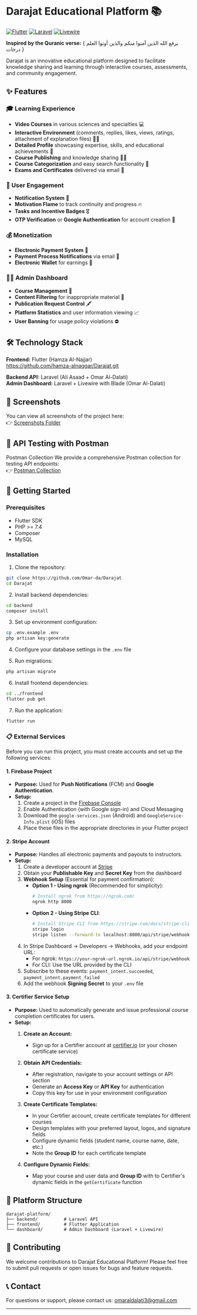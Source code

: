 # Darajat Educational Platform 📚

[![Flutter](https://img.shields.io/badge/Flutter-Framework-blue?logo=flutter)](https://flutter.dev/)
[![Laravel](https://img.shields.io/badge/Laravel-API-red?logo=laravel)](https://laravel.com/)
[![Livewire](https://img.shields.io/badge/Livewire-Dashboard-orange)](https://laravel-livewire.com/)

**Inspired by the Quranic verse:** { يرفع الله الذين آمنوا منكم والذين أوتوا العلم درجات }

Darajat is an innovative educational platform designed to facilitate knowledge sharing and learning through interactive courses, assessments, and community engagement.

## ✨ Features

### 🎓 Learning Experience
- **Video Courses** in various sciences and specialties 💻
- **Interactive Environment** (comments, replies, likes, views, ratings, attachment of explanation files) 👨‍💻
- **Detailed Profile** showcasing expertise, skills, and educational achievements 👤
- **Course Publishing** and knowledge sharing 👨‍🏫
- **Course Categorization** and easy search functionality 🔎
- **Exams and Certificates** delivered via email 📝

### 🎯 User Engagement
- **Notification System** 🔔
- **Motivation Flame** to track continuity and progress 🔥
- **Tasks and Incentive Badges** 🎖
- **OTP Verification** or **Google Authentication** for account creation 🚪

### 💰 Monetization
- **Electronic Payment System** 💸
- **Payment Process Notifications** via email 📨
- **Electronic Wallet** for earnings 👝

### 👨‍💼 Admin Dashboard
- **Course Management** 🔧
- **Content Filtering** for inappropriate material 🫣
- **Publication Request Control** 🖋
- **Platform Statistics** and user information viewing 📈
- **User Banning** for usage policy violations ⛔️

## 🛠 Technology Stack

**Frontend:** Flutter (Hamza Al-Najjar)  
https://github.com/hamza-alnaggar/Darajat.git

**Backend API:** Laravel (Ali Asaad + Omar Al-Dalati)  
**Admin Dashboard:** Laravel + Livewire with Blade (Omar Al-Dalati)

## 📸 Screenshots

You can view all screenshots of the project here:  
👉 [Screenshots Folder](./Screenshots)

## 🧪 API Testing with Postman
Postman Collection
We provide a comprehensive Postman collection for testing API endpoints:                                                     
👉 [Postman Collection](https://documenter.getpostman.com/view/39537559/2sB2xCi9dr#1008275a-b31a-4725-99a1-6424744718f1)

## 🚀 Getting Started

### Prerequisites
- Flutter SDK
- PHP >= 7.4
- Composer
- MySQL

### Installation

1. Clone the repository:
```bash
git clone https://github.com/Omar-da/Darajat
cd Darajat
```

2. Install backend dependencies:
```bash
cd backend
composer install
```

3. Set up environment configuration:
```bash
cp .env.example .env
php artisan key:generate
```

4. Configure your database settings in the `.env` file

5. Run migrations:
```bash
php artisan migrate
```

6. Install frontend dependencies:
```bash
cd ../frontend
flutter pub get
```

7. Run the application:
```bash
flutter run
```


### 📋 External Services

Before you can run this project, you must create accounts and set up the following services:

#### 1. Firebase Project
- **Purpose:** Used for **Push Notifications** (FCM) and **Google Authentication**.
- **Setup:** 
  1. Create a project in the [Firebase Console](https://console.firebase.google.com/)
  2. Enable Authentication (with Google sign-in) and Cloud Messaging
  3. Download the `google-services.json` (Android) and `GoogleService-Info.plist` (iOS) files
  4. Place these files in the appropriate directories in your Flutter project

#### 2. Stripe Account
- **Purpose:** Handles all electronic payments and payouts to instructors.
- **Setup:**
  1. Create a developer account at [Stripe](https://stripe.com/)
  2. Obtain your **Publishable Key** and **Secret Key** from the dashboard
  3. **Webhook Setup** (Essential for payment confirmation):
     - **Option 1 - Using ngrok** (Recommended for simplicity):
       ```bash
       # Install ngrok from https://ngrok.com/
       ngrok http 8000
       ```
     - **Option 2 - Using Stripe CLI**:
       ```bash
       # Install Stripe CLI from https://stripe.com/docs/stripe-cli
       stripe login
       stripe listen --forward-to localhost:8000/api/stripe/webhook
       ```
  4. In Stripe Dashboard → Developers → Webhooks, add your endpoint URL:
     - For ngrok: `https://your-ngrok-url.ngrok.io/api/stripe/webhook`
     - For CLI: Use the URL provided by the CLI
  5. Subscribe to these events: `payment_intent.succeeded`, `payment_intent.payment_failed`
  6. Add the webhook **Signing Secret** to your `.env` file
 
#### 3. Certifier Service Setup
- **Purpose:** Used to automatically generate and issue professional course completion certificates for users.
- **Setup:**
  1. **Create an Account:**
     - Sign up for a Certifier account at [certifier.io](https://certifier.io/) (or your chosen certificate service)
  
  2. **Obtain API Credentials:**
     - After registration, navigate to your account settings or API section
     - Generate an **Access Key** or **API Key** for authentication
     - Copy this key for use in your environment configuration

  3. **Create Certificate Templates:**
     - In your Certifier account, create certificate templates for different courses
     - Design templates with your preferred layout, logos, and signature fields
     - Configure dynamic fields (student name, course name, date, etc.)
     - Note the **Group ID** for each certificate template
    
  4. **Configure Dynamic Fields:**
     - Map your course and user data and **Group ID** with to Certifier's dynamic fields in the `getCertificate` function


## 📱 Platform Structure

```
darajat-platform/
├── backend/          # Laravel API
├── frontend/         # Flutter Application
└── dashboard/        # Admin Dashboard (Laravel + Livewire)
```

## 🤝 Contributing

We welcome contributions to Darajat Educational Platform! Please feel free to submit pull requests or open issues for bugs and feature requests.


## 📞 Contact

For questions or support, please contact us:
omaraldalati3@gmail.com

---
